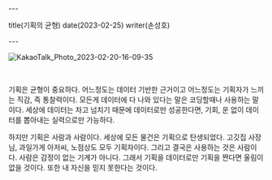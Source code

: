 \---

title(기획의 균형) date(2023-02-25) writer(손성호)

\---

![KakaoTalk_Photo_2023-02-20-16-09-35](https://dev-hand.github.io/blog/images/KakaoTalk_Photo_2023-02-25-18-05-16.jpeg)

<br/>

기획은 균형이 중요하다. 어느정도는 데이터 기반한 근거이고 어느정도는 기획자가 느끼는 직감, 즉 통찰력이다. 모든게 데이터에 다 나와 있다는 말은 코딩할때나 사용하는 말이다. 세상에 데이터는 차고 넘치기 때문에 데이터로만 성공한다면, 기회, 운 없이 데이터를 뽑아내는 실력으로만 가능하다.

하지만 기획은 사람과 사람이다. 세상에 모든 물건은 기획으로 탄생되었다. 고깃집 사장님, 과일가게 아저씨, 노점상도 모두 기획자이다. 그리고 결국은 사용하는 것은 사람이다. 사람은 감정이 없는 기계가 아니다. 그래서 기획을 데이터로만 기획을 짠다면 울림이 없을 것이다. 또한 내 자신을 믿지 못한다는 것이다.
